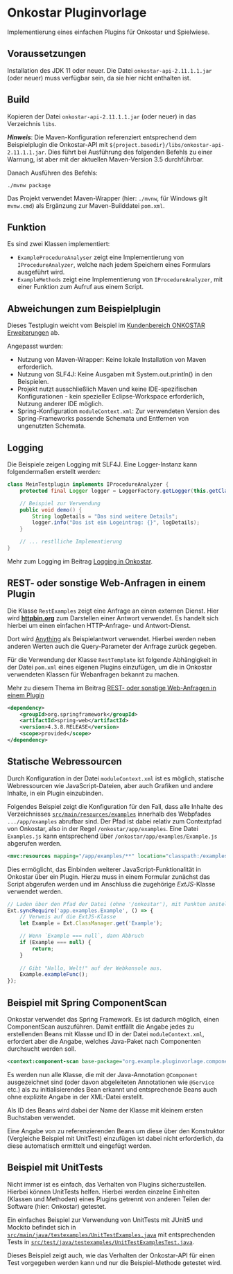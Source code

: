 # Onkostar Pluginvorlage

Implementierung eines einfachen Plugins für Onkostar und Spielwiese.

## Voraussetzungen

Installation des JDK 11 oder neuer. Die Datei `onkostar-api-2.11.1.1.jar` (oder neuer) muss verfügbar sein, da sie hier nicht enthalten ist.

## Build

Kopieren der Datei `onkostar-api-2.11.1.1.jar` (oder neuer) in das Verzeichnis `libs`.

**_Hinweis_**: Die Maven-Konfiguration referenziert entsprechend dem Beispielplugin die Onkostar-API mit `${project.basedir}/libs/onkostar-api-2.11.1.1.jar`.
Dies führt bei Ausführung des folgenden Befehls zu einer Warnung, ist aber mit der aktuellen Maven-Version 3.5 durchführbar.

Danach Ausführen des Befehls:

```shell
./mvnw package
```

Das Projekt verwendet Maven-Wrapper (hier: `./mvnw`, für Windows gilt `mvnw.cmd`) als Ergänzung zur Maven-Builddatei `pom.xml`.

## Funktion

Es sind zwei Klassen implementiert:

* `ExampleProcedureAnalyser` zeigt eine Implementierung von `IProcedureAnalyzer`, welche nach jedem Speichern eines Formulars ausgeführt wird.
* `ExampleMethods` zeigt eine Implementierung von `IProcedureAnalyzer`, mit einer Funktion zum Aufruf aus einem Script.

## Abweichungen zum Beispielplugin

Dieses Testplugin weicht vom Beispiel im [Kundenbereich ONKOSTAR Erweiterungen](https://confluence.it-choice.de/display/KBOSTARAPI/Entwicklungsumgebung) ab.

Angepasst wurden:

* Nutzung von Maven-Wrapper: Keine lokale Installation von Maven erforderlich.
* Nutzung von SLF4J: Keine Ausgaben mit System.out.println() in den Beispielen.
* Projekt nutzt ausschließlich Maven und keine IDE-spezifischen Konfigurationen - kein spezieller Eclipse-Workspace erforderlich, Nutzung anderer IDE möglich.
* Spring-Konfiguration `moduleContext.xml`: Zur verwendeten Version des Spring-Frameworks passende Schemata und Entfernen von ungenutzten Schemata.

## Logging

Die Beispiele zeigen Logging mit SLF4J. Eine Logger-Instanz kann folgendermaßen erstellt werden:

```java
class MeinTestplugin implements IProcedureAnalyzer {
    protected final Logger logger = LoggerFactory.getLogger(this.getClass());

    // Beispiel zur Verwendung
    public void demo() {
        String logDetails = "Das sind weitere Details";
        logger.info("Das ist ein Logeintrag: {}", logDetails);
    }

    // ... restlliche Implementierung
}
```

Mehr zum Logging im Beitrag [Logging in Onkostar](https://confluence.it-choice.de/display/KBOSTARAPI/Logging+in+Onkostar).

## REST- oder sonstige Web-Anfragen in einem Plugin

Die Klasse `RestExamples` zeigt eine Anfrage an einen externen Dienst. Hier wird [**httpbin.org**](https://httpbin.org/) zum Darstellen einer Antwort verwendet.
Es handelt sich hierbei um einen einfachen HTTP-Anfrage- und Antwort-Dienst.

Dort wird [Anything](https://httpbin.org/#/Anything) als Beispielantwort verwendet. Hierbei werden neben anderen Werten auch die Query-Parameter der Anfrage zurück gegeben.

Für die Verwendung der Klasse `RestTemplate` ist folgende Abhängigkeit in der Datei `pom.xml` eines eigenen Plugins einzufügen, um die in Onkostar verwendeten Klassen für Webanfragen bekannt zu machen.

Mehr zu diesem Thema im Beitrag [REST- oder sonstige Web-Anfragen in einem Plugin](https://confluence.it-choice.de/display/KBOSTARAPI/REST-+oder+sonstige+Webanfragen+in+einem+Plugin)

```xml
<dependency>
    <groupId>org.springframework</groupId>
    <artifactId>spring-web</artifactId>
    <version>4.3.8.RELEASE</version>
    <scope>provided</scope>
</dependency>
```

## Statische Webressourcen

Durch Konfiguration in der Datei `moduleContext.xml` ist es möglich, statische Webressourcen wie JavaScript-Dateien,
aber auch Grafiken und andere Inhalte, in ein Plugin einzubinden.

Folgendes Beispiel zeigt die Konfiguration für den Fall, dass alle Inhalte des Verzeichnisses [`src/main/resources/examples`](`src/main/resources/examples`)
innerhalb des Webpfades `.../app/examples` abrufbar sind. Der Pfad ist dabei relativ zum Contextpfad von Onkostar, also in der Regel
`/onkostar/app/examples`. Eine Datei `Examples.js` kann entsprechend über `/onkostar/app/examples/Example.js` abgerufen werden.

```xml
<mvc:resources mapping="/app/examples/**" location="classpath:/examples/" />
```

Dies ermöglicht, das Einbinden weiterer JavaScript-Funktionalität in Onkostar über ein Plugin.
Hierzu muss in einem Formular zunächst das Script abgerufen werden und im Anschluss die zugehörige _ExtJS_-Klasse verwendet werden.

```javascript
// Laden über den Pfad der Datei (ohne '/onkostar'), mit Punkten anstelle '/' und ohne abschließendes '.js'.
Ext.syncRequire('app.examples.Example', () => {
    // Verweis auf die ExtJS-Klasse
    let Example = Ext.ClassManager.get('Example');

    // Wenn `Example === null`, dann Abbruch
    if (Example === null) {
        return;
    }
    
    // Gibt "Hallo, Welt!" auf der Webkonsole aus.
    Example.exampleFunc();
});
```

## Beispiel mit Spring ComponentScan

Onkostar verwendet das Spring Framework. Es ist dadurch möglich, einen ComponentScan auszuführen.
Damit entfällt die Angabe jedes zu erstellenden Beans mit Klasse und ID in der Datei `moduleContext.xml`, 
erfordert aber die Angabe, welches Java-Paket nach Componenten durchsucht werden soll.

```xml
<context:component-scan base-package="org.example.pluginvorlage.componentscan" />
```

Es werden nun alle Klasse, die mit der Java-Annotation `@Component` ausgezeichnet sind (oder davon abgeleiteten Annotationen wie `@Service` etc.) 
als zu initialisierendes Bean erkannt und entsprechende Beans auch ohne explizite Angabe in der XML-Datei erstellt.

Als ID des Beans wird dabei der Name der Klasse mit kleinem ersten Buchstaben verwendet.

Eine Angabe von zu referenzierenden Beans um diese über den Konstruktor (Vergleiche Beispiel mit UnitTest) einzufügen ist
dabei nicht erforderlich, da diese automatisch ermittelt und eingefügt werden.

## Beispiel mit UnitTests 

Nicht immer ist es einfach, das Verhalten von Plugins sicherzustellen. Hierbei können UnitTests helfen.
Hierbei werden einzelne Einheiten (Klassen und Methoden) eines Plugins getrennt von anderen Teilen der Software (hier: Onkostar) getestet. 

Ein einfaches Beispiel zur Verwendung von UnitTests mit JUnit5 und Mockito befindet sich in [`src/main/java/testexamples/UnitTestExamples.java`](src/main/java/testexamples/UnitTestExamples.java) 
mit entsprechenden Tests in [`src/test/java/testexamples/UnitTestExamplesTest.java`](src/test/java/testexamples/UnitTestExamplesTest.java).

Dieses Beispiel zeigt auch, wie das Verhalten der Onkostar-API für einen Test vorgegeben werden kann und nur die Beispiel-Methode getestet wird. 
